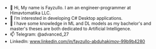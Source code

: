 - 👋 Hi, My name is Fayzullo. I am an engineer-programmer at Himavtomatika LLC.
- 👀 I’m interested in developing C# Desktop applications.
- 🌱 I have some knowledge in ML and DL models as my bachelor's and master's theses are both dedicated to Artificial Intelligence.
- 📫 Telegram: @advanced_27
- LinkedIn: www.linkedin.com/in/fayzullo-abduhakimov-99b9b4280

<!---
MacTavish27/MacTavish27 is a ✨ special ✨ repository because its `README.md` (this file) appears on your GitHub profile.
You can click the Preview link to take a look at your changes.
--->
